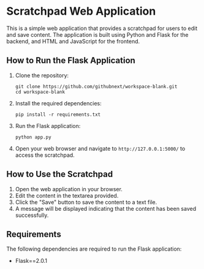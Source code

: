 # Scratchpad Web Application

This is a simple web application that provides a scratchpad for users to edit and save content. The application is built using Python and Flask for the backend, and HTML and JavaScript for the frontend.

## How to Run the Flask Application

1. Clone the repository:
    ```
    git clone https://github.com/githubnext/workspace-blank.git
    cd workspace-blank
    ```

2. Install the required dependencies:
    ```
    pip install -r requirements.txt
    ```

3. Run the Flask application:
    ```
    python app.py
    ```

4. Open your web browser and navigate to `http://127.0.0.1:5000/` to access the scratchpad.

## How to Use the Scratchpad

1. Open the web application in your browser.
2. Edit the content in the textarea provided.
3. Click the "Save" button to save the content to a text file.
4. A message will be displayed indicating that the content has been saved successfully.

## Requirements

The following dependencies are required to run the Flask application:

- Flask==2.0.1
